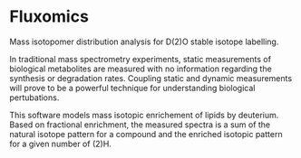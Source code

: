 # Fluxomics
Mass isotopomer distribution analysis for D(2)O stable isotope labelling.

In traditional mass spectrometry experiments, static measurements of biological metabolites are measured with no information regarding the synthesis or degradation rates. Coupling static and dynamic measurements will prove to be a powerful technique for understanding biological pertubations.

This software models mass isotopic enrichement of lipids by deuterium. Based on fractional enrichment, the measured spectra is a sum of the natural isotope pattern for a compound and the enriched isotopic pattern for a given number of (2)H.
